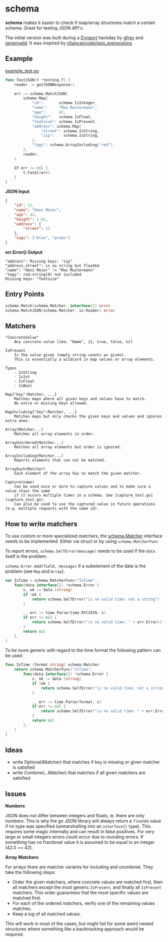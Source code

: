 # schema

**schema** makes it easier to check if map/array structures match a certain schema. Great for testing JSON API's.

The initial version was built during a [Dynport](https://github.com/dynport) hackday by [gfrey](https://github.com/gfrey) and [jgroenveld](https://github.com/jgroeneveld). It was inspired by [chancancode/json_expressions](https://github.com/chancancode/json_expressions)

## Example

[example_test.go](example_test.go)
```go
func TestJSON(t *testing.T) {
    reader := getJSONResponse()

    err := schema.MatchJSON(
        schema.Map{
            "id":       schema.IsInteger,
            "name":     "Max Mustermann",
            "age":      42,
            "height":   schema.IsFloat,
            "footsize": schema.IsPresent,
            "address": schema.Map{
                "street": schema.IsString,
                "zip":    schema.IsString,
            },
            "tags": schema.ArrayIncluding("red"),
        },
        reader,
    )

    if err != nil {
        t.Fatal(err)
    }
}
```

**JSON Input**

```json
{
    "id": 12,
    "name": "Hans Meier",
    "age": 42,
    "height": 1.91,
    "address": {
        "street": 12
    },
    "tags": ["blue", "green"]
}
```
    
**err.Error() Output**

```
"address": Missing keys: "zip"
"address.street": is no string but float64
"name": "Hans Meier" != "Max Mustermann"
"tags": red:string(0) not included
Missing keys: "footsize"
```

## Entry Points

```go
schema.Match(schema.Matcher, interface{}) error
schema.MatchJSON(schema.Matcher, io.Reader) error
```


## Matchers

    "ConcreteValue"
        Any concrete value like: "Name", 12, true, false, nil

    IsPresent
        Is the value given (empty string counts as given).
        This is essentially a wildcard in map values or array elements.

    Types
        - IsString
        - IsInt
        - IsFloat
        - IsBool

    Map{"key":Matcher, ...}
        Matches maps where all given keys and values have to match. 
        No extra or missing keys allowed.

    MapIncluding{"key":Matcher, ...}
        Matches maps but only checks the given keys and values and ignores extra ones.

    Array(Matcher...)
        Matches all array elements in order.

    ArrayUnordered(Matcher...)
        Matches all array elements but order is ignored.

    ArrayIncluding(Matcher...)
        Reports elements that can not be matched.

    ArrayEach(Matcher)
        Each element of the array has to match the given matcher.
        
    Capture(name)
        Can be used once or more to capture values and to make sure a value stays the same 
        if it occurs multiple times in a schema. See [capture_test.go](capture_test.go).
        Can also be used to use the captured value in future operations (e.g. multiple requests with the same id).

## How to write matchers

To use custom or more specialized matchers, the [schema.Matcher](schema.go#L12) interface needs to be implemented.
Either via struct or by using `schema.MatcherFunc`

To report errors, `schema.SelfError(message)` needs to be used if the `data` itself is the problem.

`schema.Error.Add(field, message)` if a subelement of the data is the problem (see `Map` and `Array`).
```go
var IsTime = schema.MatcherFunc("IsTime",
    func(data interface{}) *schema.Error {
        s, ok := data.(string)
        if !ok {
            return schema.SelfError("is no valid time: not a string")
        }

        _, err := time.Parse(time.RFC3339, s)
        if err != nil {
            return schema.SelfError("is no valid time: " + err.Error())
        }
        return nil
    },
)
```

To be more generic with regard to the time format the following pattern can be used:

```go
func IsTime (format string) schema.Matcher
	return schema.MatcherFunc("IsTime",
		func(data interface{}) *schema.Error {
			s, ok := data.(string)
			if !ok {
				return schema.SelfError("is no valid time: not a string")
			}

			_, err := time.Parse(format, s)
			if err != nil {
				return schema.SelfError("is no valid time: " + err.Error())
			}
			return nil
		},
	)
}
```

## Ideas

- write Optional(Matcher) that matches if key is missing or given matcher is satisfied
- write Combine(...Matcher) that matches if all given matchers are satisfied


    
## Issues

**Numbers**

JSON does not differ between integers and floats, ie. there are only numbers. This is why the go JSON library will always return a `float64` value if no type was specified (unmarshalling into an `interface{}` type). This requires some magic internally and can result in false positives. For very large or small integers errors could occur due to rounding errors. If something has no fractional value it is assumed to be equal to an integer (42.0 == 42).


**Array Matchers**

For arrays there are matcher variants for including and unordered. They take the following steps:

* Order the given matchers, where concrete values are matched first, then all matchers except the most generic `IsPresent`, and finally all `IsPresent` matchers. This order guarantees that the most specific values are matched first.
* For each of the ordered matchers, verify one of the remaining values matches.
* Keep a log of all matched values.

This will work in most of the cases, but might fail for some weird nested structures where something like a backtracking approach would be required. 
